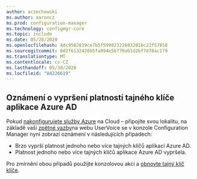 ```yaml
---
author: aczechowski
ms.author: aaroncz
ms.prod: configuration-manager
ms.technology: configmgr-core
ms.topic: include
ms.date: 05/28/2020
ms.openlocfilehash: 4dc9582819ce7b5f59982322683201bc22f57858
ms.sourcegitcommit: 0d2f6132428b5fa994e5b770ab1d2bf7d78ac179
ms.translationtype: MT
ms.contentlocale: cs-CZ
ms.lasthandoff: 05/30/2020
ms.locfileid: "84226619"
---
```

## <a name="notification-for-azure-ad-app-secret-key-expiration"></a><a name="bkmk_alertkey"></a>Oznámení o vypršení platnosti tajného klíče aplikace Azure AD

<!--6386392-->

Pokud [nakonfigurujete služby Azure](../../../../servers/deploy/configure/azure-services-wizard.md) na Cloud – připojíte svou lokalitu, na základě vaší [zpětné vazby](https://configurationmanager.uservoice.com/forums/300492/suggestions/40438012)na webu UserVoice se v konzole Configuration Manager nyní zobrazí oznámení v následujících případech:

- Brzo vyprší platnost jednoho nebo více tajných klíčů aplikací Azure AD.
- Platnost jednoho nebo více tajných klíčů aplikace Azure AD vypršela.

Pro zmírnění obou případů použijte konzolovou akci a [obnovte tajný klíč klíče](../../../../servers/deploy/configure/azure-services-wizard.md#bkmk_renew).
